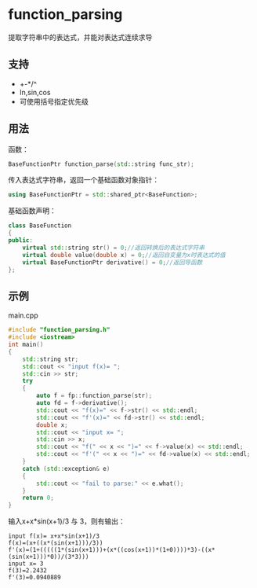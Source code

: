 # function_parsing

提取字符串中的表达式，并能对表达式连续求导


## 支持

- +-*/^
- ln,sin,cos
- 可使用括号指定优先级

## 用法

函数：

```c++
BaseFunctionPtr function_parse(std::string func_str);
```

传入表达式字符串，返回一个基础函数对象指针：

```c++
using BaseFunctionPtr = std::shared_ptr<BaseFunction>;
```

基础函数声明：

```c++
class BaseFunction
{
public:
	virtual std::string str() = 0;//返回转换后的表达式字符串
	virtual double value(double x) = 0;//返回自变量为x时表达式的值
	virtual BaseFunctionPtr derivative() = 0;//返回导函数
};
```



## 示例

main.cpp  

```c++
#include "function_parsing.h"
#include <iostream>
int main()
{
	std::string str;
	std::cout << "input f(x)= ";
	std::cin >> str;
	try
	{
		auto f = fp::function_parse(str);
		auto fd = f->derivative();
		std::cout << "f(x)=" << f->str() << std::endl;
		std::cout << "f'(x)=" << fd->str() << std::endl;
		double x;
		std::cout << "input x= ";
		std::cin >> x;
		std::cout << "f(" << x << ")=" << f->value(x) << std::endl;
		std::cout << "f'(" << x << ")=" << fd->value(x) << std::endl;
	}
	catch (std::exception& e)
	{
		std::cout << "fail to parse:" << e.what();
	}
	return 0;
}
```

输入x+x*sin(x+1)/3 与 3，则有输出：

```
input f(x)= x+x*sin(x+1)/3
f(x)=(x+((x*(sin(x+1)))/3))
f'(x)=(1+(((((1*(sin(x+1)))+(x*((cos(x+1))*(1+0))))*3)-((x*(sin(x+1)))*0))/(3*3)))
input x= 3
f(3)=2.2432
f'(3)=0.0940889
```

